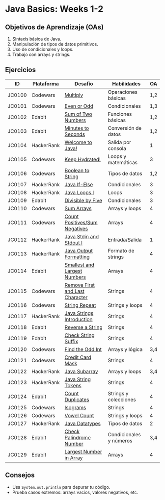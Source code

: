 # Java Basics: Weeks 1-2

## Objetivos de Aprendizaje (OAs)
1. Sintaxis básica de Java.
2. Manipulación de tipos de datos primitivos.
3. Uso de condicionales y loops.
4. Trabajo con arrays y strings.

## Ejercicios

| ID     | Plataforma  | Desafío                                                                 | Habilidades                          | OA  |
|--------|-------------|-------------------------------------------------------------------------|--------------------------------------|-----|
| JC0100 | Codewars    | [Multiply](https://www.codewars.com/kata/50654ddff44f800200000004)      | Operaciones básicas                  | 1,2 |
| JC0101 | Codewars    | [Even or Odd](https://www.codewars.com/kata/53da3dbb4a5168369a0000fe)   | Condicionales                        | 1,3 |
| JC0102 | Edabit      | [Sum of Two Numbers](https://edabit.com/challenge/3LpBLgNRrm89pSLmW)    | Funciones básicas                    | 1,2 |
| JC0103 | Edabit      | [Minutes to Seconds](https://edabit.com/challenge/8q54MKnRrm89pSLmW)    | Conversión de datos                  | 1,2 |
| JC0104 | HackerRank  | [Welcome to Java!](https://www.hackerrank.com/challenges/welcome-to-java) | Salida por consola                   | 1   |
| JC0105 | Codewars    | [Keep Hydrated!](https://www.codewars.com/kata/582cb0224e56e068d800003c)| Loops y matemáticas                  | 3   |
| JC0106 | Codewars    | [Boolean to String](https://www.codewars.com/kata/551b4501ac0447318f0009cd) | Tipos de datos                      | 1,2 |
| JC0107 | HackerRank  | [Java If-Else](https://www.hackerrank.com/challenges/java-if-else)      | Condicionales                        | 3   |
| JC0108 | HackerRank  | [Java Loops I](https://www.hackerrank.com/challenges/java-loops-i)      | Loops                                | 3   |
| JC0109 | Edabit      | [Divisible by Five](https://edabit.com/challenge/SLegK4jNvLgvC5XfL)     | Condicionales                        | 3   |
| JC0110 | Codewars    | [Sum Arrays](https://www.codewars.com/kata/53dc54212259ed3d4f00071c)    | Arrays y loops                       | 4   |
| JC0111 | Codewars    | [Count Positives/Sum Negatives](https://www.codewars.com/kata/576bb71bbbcf0951d5000044) | Arrays                     | 4   |
| JC0112 | HackerRank  | [Java Stdin and Stdout I](https://www.hackerrank.com/challenges/java-stdin-and-stdout-1) | Entrada/Salida           | 1   |
| JC0113 | HackerRank  | [Java Output Formatting](https://www.hackerrank.com/challenges/java-output-formatting) | Formato de strings      | 4   |
| JC0114 | Edabit      | [Smallest and Largest Numbers](https://edabit.com/challenge/e5P8jtu8sQ6BErFKr) | Arrays                   | 4   |
| JC0115 | Codewars    | [Remove First and Last Character](https://www.codewars.com/kata/56bc28ad5bdaeb4876000d7e) | Strings               | 4   |
| JC0116 | Codewars    | [String Repeat](https://www.codewars.com/kata/57a0e5c372292dd76d000d7e) | Strings y loops                      | 4   |
| JC0117 | HackerRank  | [Java Strings Introduction](https://www.hackerrank.com/challenges/java-strings-introduction) | Strings      | 4   |
| JC0118 | Edabit      | [Reverse a String](https://edabit.com/challenge/5gnyJw8N8YrvyyTLh)     | Strings                              | 4   |
| JC0119 | Edabit      | [Check String Suffix](https://edabit.com/challenge/YTECpnCCeJsYqYvfF)  | Strings                              | 4   |
| JC0120 | Codewars    | [Find the Odd Int](https://www.codewars.com/kata/54da5a58ea159efa38000836) | Arrays y lógica              | 3,4 |
| JC0121 | Codewars    | [Credit Card Mask](https://www.codewars.com/kata/5412509bd436bd33920011bc) | Strings                  | 4   |
| JC0122 | HackerRank  | [Java Subarray](https://www.hackerrank.com/challenges/java-negative-subarray) | Arrays y loops          | 3,4 |
| JC0123 | HackerRank  | [Java String Tokens](https://www.hackerrank.com/challenges/java-string-tokens) | Strings               | 4   |
| JC0124 | Edabit      | [Count Duplicates](https://edabit.com/challenge/ENNmwseEab73TMoBc)     | Strings y colecciones                | 4   |
| JC0125 | Codewars    | [Isograms](https://www.codewars.com/kata/54ba84be607a92aa900000f1)     | Strings                              | 4   |
| JC0126 | Codewars    | [Vowel Count](https://www.codewars.com/kata/54ff3102c1bad923760001f3)  | Strings y loops                      | 4   |
| JC0127 | HackerRank  | [Java Datatypes](https://www.hackerrank.com/challenges/java-datatypes) | Tipos de datos                       | 2   |
| JC0128 | Edabit      | [Check Palindrome Number](https://edabit.com/challenge/tMrbB6cwZDWGjvKKj) | Condicionales y números      | 3,4 |
| JC0129 | Edabit      | [Largest Number in Array](https://edabit.com/challenge/hymPkXdhmDQLe87QT) | Arrays                   | 4   |

## Consejos
- Usa `System.out.println` para depurar tu código.
- Prueba casos extremos: arrays vacíos, valores negativos, etc.